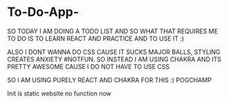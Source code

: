 # To-Do-App-

SO TODAY I AM DOING A TODO LIST 
AND SO WHAT THAT REQUIRES ME TO DO 
IS TO LEARN REACT AND PRACTICE AND TO USE IT :)

ALSO I DONT WANNA DO CSS CAUSE IT SUCKS MAJOR BALLS, STYLING CREATES ANXIETY #NOTFUN.
SO INSTEAD I AM USING CHAKRA AND ITS PRETTY AWESOME CAUSE I DO NOT HAVE TO USE CSS

SO I AM USING PURELY REACT AND CHAKRA FOR THIS :)
POGCHAMP

Init is static website no function
now
